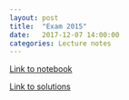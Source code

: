 ```yaml
---
layout: post
title:  "Exam 2015"
date:   2017-12-07 14:00:00
categories: Lecture notes
---
```


[Link to notebook](https://notebooks.azure.com/nbarral/libraries/intro-programming-exam-2015)

[Link to solutions](https://notebooks.azure.com/nbarral/libraries/intro-programming-ex15-sol)
